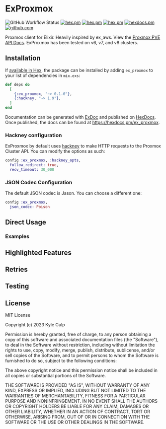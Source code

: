 # ExProxmox

<!-- MDOC !-->

![GitHub Workflow Status](https://img.shields.io/github/workflow/status/ex-proxmox/ex_proxmox/on-push)
[![hex.pm](https://img.shields.io/hexpm/v/ex_proxmox.svg)](https://hex.pm/packages/ex_proxmox)
[![hex.pm](https://img.shields.io/hexpm/dt/ex_proxmox.svg)](https://hex.pm/packages/ex_proxmox)
[![hex.pm](https://img.shields.io/hexpm/l/ex_proxmox.svg)](https://hex.pm/packages/ex_proxmox)
[![hexdocs.pm](https://img.shields.io/badge/hexdocs-release-lightgreen.svg)](https://hexdocs.pm/ex_proxmox)
[![github.com](https://img.shields.io/github/last-commit/ex-proxmox/ex_proxmox.svg)](https://github.com/ex-proxmox/ex_proxmox/commits/master)

Proxmox client for Elixir. Heavily inspired by ex_aws. View the [Proxmox PVE API Docs](https://pve.proxmox.com/pve-docs/api-viewer/). ExProxmox has been tested on v6, v7, and v8 clusters. 

## Installation

If [available in Hex](https://hex.pm/docs/publish), the package can be installed
by adding `ex_proxmox` to your list of dependencies in `mix.exs`:

```elixir
def deps do
  [
    {:ex_proxmox, "~> 0.1.0"},
    {:hackney, "~> 1.9"},
  ]
end
```

Documentation can be generated with [ExDoc](https://github.com/elixir-lang/ex_doc)
and published on [HexDocs](https://hexdocs.pm). Once published, the docs can
be found at <https://hexdocs.pm/ex_proxmox>.

### Hackney configuration

ExProxmox by default uses [hackney](https://github.com/benoitc/hackney) to make
HTTP requests to the Proxmox Cluster API. You can modify the options as such:

```elixir
config :ex_proxmox, :hackney_opts,
  follow_redirect: true,
  recv_timeout: 30_000
```



### JSON Codec Configuration

The default JSON codec is Jason.  You can choose a different one:

```elixir
config :ex_proxmox,
  json_codec: Poison
```
## Direct Usage

### Examples

## Highlighted Features

## Retries


## Testing



## License

MIT License

Copyright (c) 2023 Kyle Culp

Permission is hereby granted, free of charge, to any person obtaining a copy
of this software and associated documentation files (the "Software"), to deal
in the Software without restriction, including without limitation the rights
to use, copy, modify, merge, publish, distribute, sublicense, and/or sell
copies of the Software, and to permit persons to whom the Software is
furnished to do so, subject to the following conditions:

The above copyright notice and this permission notice shall be included in all
copies or substantial portions of the Software.

THE SOFTWARE IS PROVIDED "AS IS", WITHOUT WARRANTY OF ANY KIND, EXPRESS OR
IMPLIED, INCLUDING BUT NOT LIMITED TO THE WARRANTIES OF MERCHANTABILITY,
FITNESS FOR A PARTICULAR PURPOSE AND NONINFRINGEMENT. IN NO EVENT SHALL THE
AUTHORS OR COPYRIGHT HOLDERS BE LIABLE FOR ANY CLAIM, DAMAGES OR OTHER
LIABILITY, WHETHER IN AN ACTION OF CONTRACT, TORT OR OTHERWISE, ARISING FROM,
OUT OF OR IN CONNECTION WITH THE SOFTWARE OR THE USE OR OTHER DEALINGS IN THE
SOFTWARE.